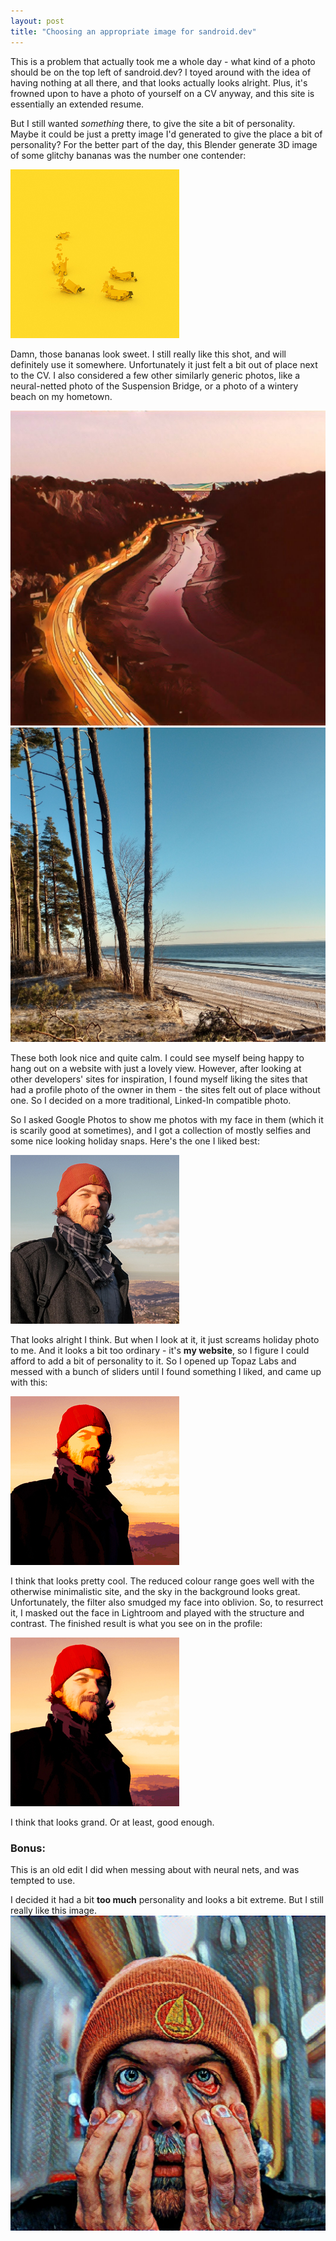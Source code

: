 ```yaml
---
layout: post
title: "Choosing an appropriate image for sandroid.dev"
---
```


This is a problem that actually took me a whole day - what kind of a photo should be on the top left of sandroid.dev? 
I toyed around with the idea of having nothing at all there, and that looks actually looks alright. Plus,
it's frowned upon to have a photo of yourself on a CV anyway, and this site is essentially an extended resume. 

But I still wanted *something* there, to give the site a bit of personality. Maybe it could be just a pretty image 
I'd generated to give the place a bit of personality? For the better part of the day, this Blender generate 3D image of 
some glitchy bananas was the number one contender: 

![Slick bananas](/images/banana_logo.jpg)

Damn, those bananas look sweet. I still really like this shot, and will definitely use it somewhere. Unfortunately it just
felt a bit out of place next to the CV. I also considered a few other similarly generic photos, 
like a neural-netted photo of the Suspension Bridge, or a photo of a wintery beach on my hometown. 

![Suspension Bridge](/images/IMG_20180316_220605_836.jpg)
![Winter Beach](/images/IMG_20151229_121328260_HDR.jpg)

These both look nice and quite calm. I could see myself being happy to hang out on a website with just a lovely view. However, 
after looking at other developers' sites for inspiration, I found myself liking the sites that had a profile photo of the 
owner in them - the sites felt out of place without one. So I decided on a more traditional, Linked-In compatible photo. 

So I asked Google Photos to show me photos with my face in them (which it is scarily good at sometimes), and I got a collection of mostly 
selfies and some nice looking holiday snaps. Here's the one I liked best: 

![Original](/images/subtle_molt.jpg)

That looks alright I think. But when I look at it, it just screams holiday photo to me. And it looks a bit too ordinary - it's  **my website**, so I 
figure I could afford to add a bit of personality to it. So I opened up Topaz Labs and messed with a bunch of sliders until I found something I liked, and 
came up with this:

![Full On](/images/full_molt.jpg)

I think that looks pretty cool. The reduced colour range goes well with the otherwise minimalistic site, and the sky in the background looks great. Unfortunately,
the filter also smudged my face into oblivion. So, to resurrect it, I masked out the face in Lightroom and played with the structure and contrast. The finished 
result is what you see on in the profile: 

![Edited](/profile_photo.jpg)

I think that looks grand. Or at least, good enough. 





### Bonus: 

This is an old edit I did when messing about with neural nets, and was tempted to use. 

I decided it had a bit **too much** personality and looks a bit extreme. But I still really like this image.
![Too much personality](/images/IMG_20180328_145207_477.jpg)
